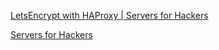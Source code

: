 
[LetsEncrypt with HAProxy | Servers for Hackers](https://serversforhackers.com/c/letsencrypt-with-haproxy)

[Servers for Hackers](https://serversforhackers.com/)
